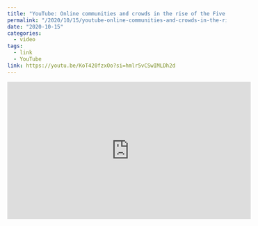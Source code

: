 ```yaml
---
title: "YouTube: Online communities and crowds in the rise of the Five Star Movement"
permalink: "/2020/10/15/youtube-online-communities-and-crowds-in-the-rise-of-the-five-star-movement/"
date: "2020-10-15"
categories:
  - video
tags:
  - link
  - YouTube
link: https://youtu.be/KoT420fzxOo?si=hmlr5vCSwIMLDh2d
---
```


<iframe width="560" height="315" src="https://www.youtube.com/embed/KoT420fzxOo?si=m-FE2c_zKbni9zqy" title="YouTube video player" frameborder="0" allow="accelerometer; autoplay; clipboard-write; encrypted-media; gyroscope; picture-in-picture; web-share" allowfullscreen></iframe>
